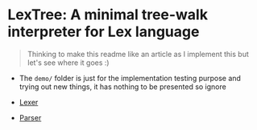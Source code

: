 # LexTree: A minimal tree-walk interpreter for Lex language

> Thinking to make this readme like an article as I implement this but let's see where it goes :)

- The `demo/` folder is just for the implementation testing purpose and trying out new things, it has nothing to be presented so ignore

- [Lexer](LexTree/Lexer)
- [Parser](LexTree/Parser)